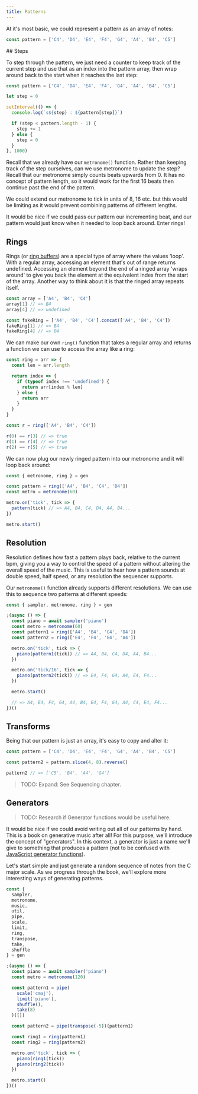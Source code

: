 ```yaml
---
title: Patterns
---
```


At it's most basic, we could represent a pattern as an array of notes:

```js
const pattern = ['C4', 'D4', 'E4', 'F4', 'G4', 'A4', 'B4', 'C5']
```

## Steps

To step through the pattern, we just need a counter to keep track of the current
step and use that as an index into the pattern array, then wrap around back to
the start when it reaches the last step:

```js
const pattern = ['C4', 'D4', 'E4', 'F4', 'G4', 'A4', 'B4', 'C5']

let step = 0

setInterval(() => {
  console.log(`s${step} : ${pattern[step]}`)

  if (step < pattern.length - 1) {
    step += 1
  } else {
    step = 0
  }
}, 1000)
```

Recall that we already have our `metronome()` function. Rather than keeping
track of the step ourselves, can we use metronome to update the step? Recall
that our metronome simply counts beats upwards from 0. It has no concept of
pattern length, so it would work for the first 16 beats then continue past the
end of the pattern.

We could extend our metronome to tick in units of 8, 16 etc. but this would be
limiting as it would prevent combining patterns of different lengths.

It would be nice if we could pass our pattern our incrementing beat, and our
pattern would just know when it needed to loop back around. Enter rings!

## Rings

Rings (or [ring buffers](https://en.wikipedia.org/wiki/Circular_buffer)) are a
special type of array where the values 'loop'. With a regular array, accessing
an element that's out of range returns undefined. Accessing an element beyond
the end of a ringed array 'wraps around' to give you back the element at the
equivalent index from the start of the array. Another way to think about it is
that the ringed array repeats itself.

```js
const array = ['A4', 'B4', 'C4']
array[1] // => B4
array[4] // => undefined

const fakeRing = ['A4', 'B4', 'C4'].concat(['A4', 'B4', 'C4'])
fakeRing[1] // => B4
fakeRing[4] // => B4
```

We can make our own `ring()` function that takes a regular array and returns a
function we can use to access the array like a ring:

```js
const ring = arr => {
  const len = arr.length

  return index => {
    if (typeof index !== 'undefined') {
      return arr[index % len]
    } else {
      return arr
    }
  }
}

const r = ring(['A4', 'B4', 'C4'])

r(0) == r(3) // => true
r(1) == r(4) // => true
r(2) == r(5) // => true
```

We can now plug our newly ringed pattern into our metronome and it will loop
back around:

```js
const { metronome, ring } = gen

const pattern = ring(['A4', 'B4', 'C4', 'D4'])
const metro = metronome(60)

metro.on('tick', tick => {
  pattern(tick) // => A4, B4, C4, D4, A4, B4...
})

metro.start()
```

## Resolution

Resolution defines how fast a pattern plays back, relative to the current bpm,
giving you a way to control the speed of a pattern without altering the overall
speed of the music. This is useful to hear how a pattern sounds at double speed,
half speed, or any resolution the sequencer supports.

Our `metronome()` function already supports different resolutions. We can use
this to sequence two patterns at different speeds:

```js
const { sampler, metronome, ring } = gen

;(async () => {
  const piano = await sampler('piano')
  const metro = metronome(60)
  const pattern1 = ring(['A4', 'B4', 'C4', 'D4'])
  const pattern2 = ring(['E4', 'F4', 'G4', 'A4'])

  metro.on('tick', tick => {
    piano(pattern1(tick)) // => A4, B4, C4, D4, A4, B4...
  })

  metro.on('tick/16', tick => {
    piano(pattern2(tick)) // => E4, F4, G4, A4, E4, F4...
  })

  metro.start()

  // => A4, E4, F4, G4, A4, B4, E4, F4, G4, A4, C4, E4, F4...
})()
```

## Transforms

Being that our pattern is just an array, it's easy to copy and alter it:

```js
const pattern = ['C4', 'D4', 'E4', 'F4', 'G4', 'A4', 'B4', 'C5']

const pattern2 = pattern.slice(4, 8).reverse()

pattern2 // => ['C5', 'B4', 'A4', 'G4']
```

> TODO: Expand: See Sequencing chapter.

## Generators

> TODO: Research if Generator functions would be useful here.

It would be nice if we could avoid writing out all of our patterns by hand. This
is a book on generative music after all! For this purpose, we'll introduce the
concept of "generators". In this context, a generator is just a name we'll give
to something that produces a pattern (not to be confused with
[JavaScript generator functions](https://developer.mozilla.org/en-US/docs/Web/JavaScript/Reference/Statements/function*)).

Let's start simple and just generate a random sequence of notes from the C major
scale. As we progress through the book, we'll explore more interesting ways of
generating patterns.

```js
const {
  sampler,
  metronome,
  music,
  util,
  pipe,
  scale,
  limit,
  ring,
  transpose,
  take,
  shuffle
} = gen

;(async () => {
  const piano = await sampler('piano')
  const metro = metronome(120)

  const pattern1 = pipe(
    scale('cmaj'),
    limit('piano'),
    shuffle(),
    take(8)
  )([])

  const pattern2 = pipe(transpose(-5))(pattern1)

  const ring1 = ring(pattern1)
  const ring2 = ring(pattern2)

  metro.on('tick', tick => {
    piano(ring1(tick))
    piano(ring2(tick))
  })

  metro.start()
})()
```
